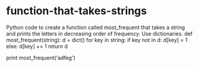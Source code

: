# function-that-takes-strings
Python code to create a function called most_frequent that takes a string and prints the letters in decreasing order of frequency. Use dictionaries.
def most_frequent(string):
    d = dict()
    for key in string:
        if key not in d:
            d[key] = 1
        else:
            d[key] += 1
    return d

print most_frequent('adfeg')
